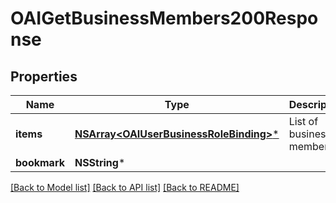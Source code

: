 # OAIGetBusinessMembers200Response

## Properties
Name | Type | Description | Notes
------------ | ------------- | ------------- | -------------
**items** | [**NSArray&lt;OAIUserBusinessRoleBinding&gt;***](OAIUserBusinessRoleBinding.md) | List of business members. | 
**bookmark** | **NSString*** |  | [optional] 

[[Back to Model list]](../README.md#documentation-for-models) [[Back to API list]](../README.md#documentation-for-api-endpoints) [[Back to README]](../README.md)


